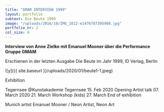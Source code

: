 ```yaml
---
title: "GMAM INTERVIEW 1999"
layout: portfolio
subtext: Die Beute 1999
image: "/uploads/2016/10/IMG_1012-e1476787395908.jpg"
portfolio_nr: 2
col_size: 6
---
```

**Interview von Anne Zielke mit Emanuel Mooner über die Performance Gruppe GMAM**

Erschienen in der letzten Ausgabe Die Beute im Jahr 1999, ID Verlag, Berlin

![y]({{ site.baseurl }}/uploads/2020/01/beute1-1.jpeg)

Exhibition

Tegernsee @Kunstakademie Tegernsee
15. Feb 2020 Opening
Artist talk 07. March 2020
21. March Workshop (kids)
27. March End of exhibition

 
Munich artist Emanuel Mooner / Neon Artist, Neon Art
